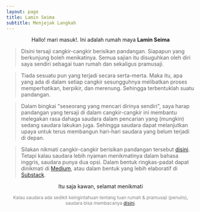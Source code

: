 ```yaml
---
layout: page
title: Lamin Seima
subtitle: Menjejak Langkah
---
```

<p style="text-align:center;">Hallo! mari masuk!. Ini adalah rumah maya <b>Lamin Seima</b></p>

> Disini tersaji cangkir-cangkir berisikan pandangan.
> Siapapun yang berkunjung boleh menikatinya.
> Semua sajian itu disuguhkan oleh diri saya sendiri sebagai tuan rumah dan sekaligus pramusaji.

> Tiada sesuatu pun yang terjadi secara serta-merta.
> Maka itu, apa yang ada di dalam setiap cangkir sesungguhnya
> melibatkan proses memperhatikan, berpikir, dan merenung. Sehingga terbentuklah suatu pandangan. 

> Dalam bingkai "seseorang yang mencari dirinya sendiri",
> saya harap pandangan yang tersaji di dalam cangkir-cangkir ini 
> membantu melegakan rasa dahaga saudara dalam pencarian yang (mungkin) sedang saudara lakukan juga.
> Sehingga saudara dapat melanjutkan upaya untuk terus membangun hari-hari saudara yang belum terjadi di depan. 

> Silakan nikmati cangkir-cangkir berisikan pandangan tersebut [disini](https://laminseima.github.io/jurnal/).
> Tetapi kalau saudara lebih nyaman menikmatinya dalam bahasa inggris, saudara punya dua opsi.
> Dalam bentuk ringkas-padat dapat dinikmati di [Medium](https://medium.com/@laminseima),
> atau dalam bentuk yang lebih elaboratif di [Substack](https://laminseima.substack.com).

<p style="text-align: center;">Itu saja kawan, selamat menikmati</p>

<p style="text-align:center;color:grey;font-size:12px;">
Kalau saudara ada sedikit keingintahuan tentang tuan rumah & pramusaji (penulis), 
saudara bisa membacanya <a href="https://laminseima.github.io/selayangpandang/">disini</a>.
</p>
